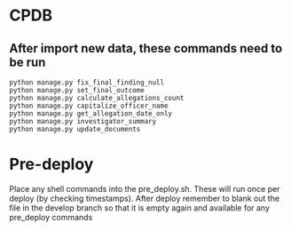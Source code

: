 # CPDB

## After import new data, these commands need to be run

```
python manage.py fix_final_finding_null
python manage.py set_final_outcome
python manage.py calculate_allegations_count
python manage.py capitalize_officer_name
python manage.py get_allegation_date_only
python manage.py investigator_summary
python manage.py update_documents
```

# Pre-deploy

Place any shell commands into the pre_deploy.sh. These will run once per deploy (by checking timestamps). After deploy
remember to blank out the file in the develop branch so that it is empty again and available for any pre_deploy commands

